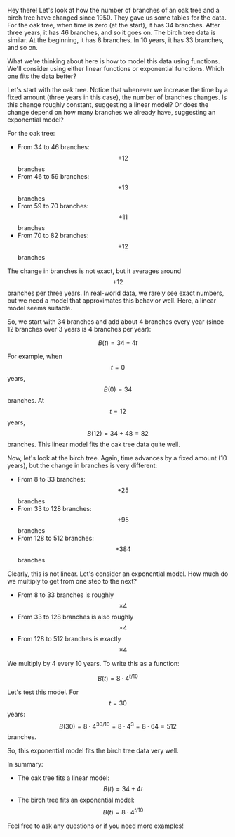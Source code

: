 Hey there! Let's look at how the number of branches of an oak tree and a birch tree have changed since 1950. They gave us some tables for the data. For the oak tree, when time is zero (at the start), it has 34 branches. After three years, it has 46 branches, and so it goes on. The birch tree data is similar. At the beginning, it has 8 branches. In 10 years, it has 33 branches, and so on.

What we're thinking about here is how to model this data using functions. We'll consider using either linear functions or exponential functions. Which one fits the data better?

Let's start with the oak tree. Notice that whenever we increase the time by a fixed amount (three years in this case), the number of branches changes. Is this change roughly constant, suggesting a linear model? Or does the change depend on how many branches we already have, suggesting an exponential model?

For the oak tree:
- From 34 to 46 branches: $$+12$$ branches
- From 46 to 59 branches: $$+13$$ branches
- From 59 to 70 branches: $$+11$$ branches
- From 70 to 82 branches: $$+12$$ branches

The change in branches is not exact, but it averages around $$+12$$ branches per three years. In real-world data, we rarely see exact numbers, but we need a model that approximates this behavior well. Here, a linear model seems suitable.

So, we start with 34 branches and add about 4 branches every year (since 12 branches over 3 years is 4 branches per year):

$$B(t) = 34 + 4t$$

For example, when $$t = 0$$ years, $$B(0) = 34$$ branches. At $$t = 12$$ years, $$B(12) = 34 + 48 = 82$$ branches. This linear model fits the oak tree data quite well.

Now, let's look at the birch tree. Again, time advances by a fixed amount (10 years), but the change in branches is very different:
- From 8 to 33 branches: $$+25$$ branches
- From 33 to 128 branches: $$+95$$ branches
- From 128 to 512 branches: $$+384$$ branches

Clearly, this is not linear. Let's consider an exponential model. How much do we multiply to get from one step to the next?

- From 8 to 33 branches is roughly $$ \times 4 $$
- From 33 to 128 branches is also roughly $$ \times 4 $$
- From 128 to 512 branches is exactly $$ \times 4 $$

We multiply by 4 every 10 years. To write this as a function:

$$ B(t) = 8 \cdot 4^{t/10} $$

Let's test this model. For $$ t = 30 $$ years:
$$ B(30) = 8 \cdot 4^{30/10} = 8 \cdot 4^3 = 8 \cdot 64 = 512 $$ branches.

So, this exponential model fits the birch tree data very well.

In summary:
- The oak tree fits a linear model: $$ B(t) = 34 + 4t $$
- The birch tree fits an exponential model: $$ B(t) = 8 \cdot 4^{t/10} $$

Feel free to ask any questions or if you need more examples!